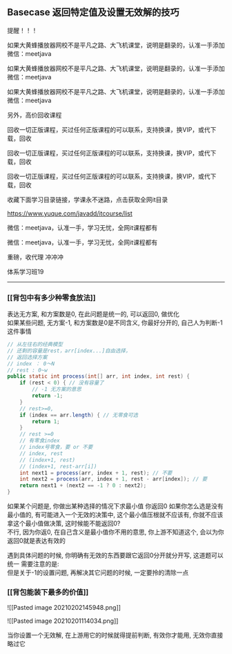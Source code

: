 ## Basecase 返回特定值及设置无效解的技巧

提醒！！！ 

如果大黄蜂播放器网校不是平凡之路、大飞机课堂，说明是翻录的，认准一手添加微信：meetjava 

如果大黄蜂播放器网校不是平凡之路、大飞机课堂，说明是翻录的，认准一手添加微信：meetjava 

如果大黄蜂播放器网校不是平凡之路、大飞机课堂，说明是翻录的，认准一手添加微信：meetjava 

另外，高价回收课程 

回收一切正版课程，买过任何正版课程的可以联系，支持换课，换VIP，或代下载，回收 

回收一切正版课程，买过任何正版课程的可以联系，支持换课，换VIP，或代下载，回收 

回收一切正版课程，买过任何正版课程的可以联系，支持换课，换VIP，或代下载，回收 

收藏下面学习目录链接，学课永不迷路，点击获取全网it目录 

https://www.yuque.com/javadd/itcourse/list 

微信：meetjava，认准一手，学习无忧，全网it课程都有 

微信：meetjava，认准一手，学习无忧，全网it课程都有 

重磅，收代理 冲冲冲 



体系学习班19

---

### [[背包中有多少种零食放法]]  
表达无方案, 和方案数是0, 在此问题是统一的, 可以返回0, 做优化   
如果某些问题, 无方案-1, 和方案数是0是不同含义, 你最好分开的, 自己人为判断-1这件事情

```java
// 从左往右的经典模型
// 还剩的容量是rest，arr[index...]自由选择，
// 返回选择方案
// index ： 0～N
// rest : 0~w
public static int process(int[] arr, int index, int rest) {
    if (rest < 0) { // 没有容量了
        // -1 无方案的意思
        return -1;
    }
    // rest>=0,
    if (index == arr.length) { // 无零食可选
        return 1;
    }
    // rest >=0
    // 有零食index
    // index号零食，要 or 不要
    // index, rest
    // (index+1, rest)
    // (index+1, rest-arr[i])
    int next1 = process(arr, index + 1, rest); // 不要
    int next2 = process(arr, index + 1, rest - arr[index]); // 要
    return next1 + (next2 == -1 ? 0 : next2);
}
```

如果某个问题是, 你做出某种选择的情况下求最小值
你返回0
如果你怎么选是没有最小值的, 有可能进入一个无效的决策中, 这个最小值压根就不应该有, 
你就不应该拿这个最小值做决策, 这时候能不能返回0?  
不行, 因为你返0, 在自己含义是最小值你不用的意思, 你上游不知道这个, 会以为你返回0就是表达有效的

遇到具体问题的时候, 你明确有无效的东西要跟它返回0分开就分开写, 这道题可以统一
需要注意的是:   
但是关于-1的设置问题, 再解决其它问题的时候, 一定要拎的清除一点

### [[背包能装下最多的价值]]   


![[Pasted image 20210202145948.png]]


![[Pasted image 20210201114034.png]]

当你设置一个无效解, 在上游用它的时候就得提前判断, 有效你才能用, 无效你直接略过它

